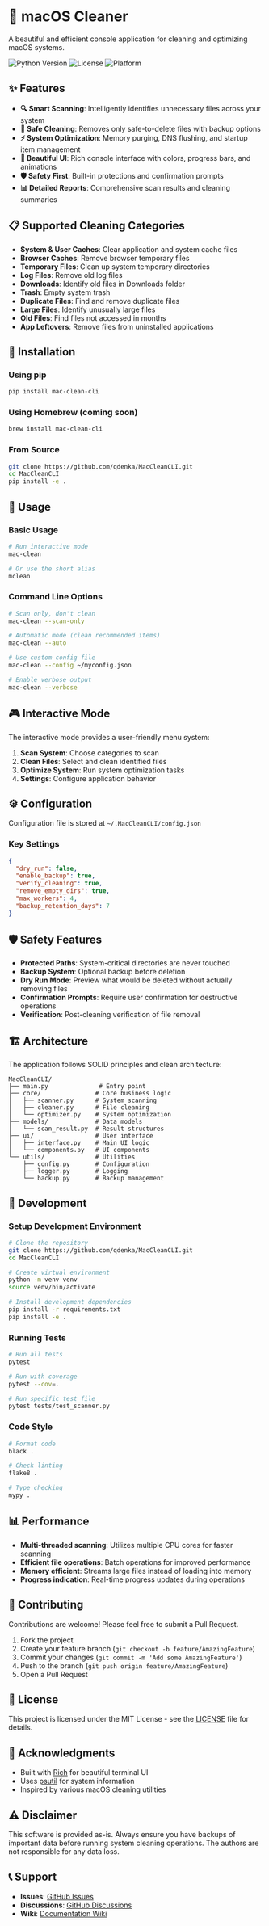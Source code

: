 # 🍎 macOS Cleaner

A beautiful and efficient console application for cleaning and optimizing macOS systems.

![Python Version](https://img.shields.io/badge/python-3.10%2B-blue)
![License](https://img.shields.io/badge/license-MIT-green)
![Platform](https://img.shields.io/badge/platform-macOS-lightgrey)

## ✨ Features

- **🔍 Smart Scanning**: Intelligently identifies unnecessary files across your system
- **🧹 Safe Cleaning**: Removes only safe-to-delete files with backup options
- **⚡ System Optimization**: Memory purging, DNS flushing, and startup item management
- **🎨 Beautiful UI**: Rich console interface with colors, progress bars, and animations
- **🛡️ Safety First**: Built-in protections and confirmation prompts
- **📊 Detailed Reports**: Comprehensive scan results and cleaning summaries

## 📋 Supported Cleaning Categories

- **System & User Caches**: Clear application and system cache files
- **Browser Caches**: Remove browser temporary files
- **Temporary Files**: Clean up system temporary directories
- **Log Files**: Remove old log files
- **Downloads**: Identify old files in Downloads folder
- **Trash**: Empty system trash
- **Duplicate Files**: Find and remove duplicate files
- **Large Files**: Identify unusually large files
- **Old Files**: Find files not accessed in months
- **App Leftovers**: Remove files from uninstalled applications

## 🚀 Installation

### Using pip

```bash
pip install mac-clean-cli
```

### Using Homebrew (coming soon)

```bash
brew install mac-clean-cli
```

### From Source

```bash
git clone https://github.com/qdenka/MacCleanCLI.git
cd MacCleanCLI
pip install -e .
```

## 📖 Usage

### Basic Usage

```bash
# Run interactive mode
mac-clean

# Or use the short alias
mclean
```

### Command Line Options

```bash
# Scan only, don't clean
mac-clean --scan-only

# Automatic mode (clean recommended items)
mac-clean --auto

# Use custom config file
mac-clean --config ~/myconfig.json

# Enable verbose output
mac-clean --verbose
```

## 🎮 Interactive Mode

The interactive mode provides a user-friendly menu system:

1. **Scan System**: Choose categories to scan
2. **Clean Files**: Select and clean identified files
3. **Optimize System**: Run system optimization tasks
4. **Settings**: Configure application behavior

## ⚙️ Configuration

Configuration file is stored at `~/.MacCleanCLI/config.json`

### Key Settings

```json
{
  "dry_run": false,
  "enable_backup": true,
  "verify_cleaning": true,
  "remove_empty_dirs": true,
  "max_workers": 4,
  "backup_retention_days": 7
}
```

## 🛡️ Safety Features

- **Protected Paths**: System-critical directories are never touched
- **Backup System**: Optional backup before deletion
- **Dry Run Mode**: Preview what would be deleted without actually removing files
- **Confirmation Prompts**: Require user confirmation for destructive operations
- **Verification**: Post-cleaning verification of file removal

## 🏗️ Architecture

The application follows SOLID principles and clean architecture:

```
MacCleanCLI/
├── main.py              # Entry point
├── core/               # Core business logic
│   ├── scanner.py      # System scanning
│   ├── cleaner.py      # File cleaning
│   └── optimizer.py    # System optimization
├── models/             # Data models
│   └── scan_result.py  # Result structures
├── ui/                 # User interface
│   ├── interface.py    # Main UI logic
│   └── components.py   # UI components
└── utils/              # Utilities
    ├── config.py       # Configuration
    ├── logger.py       # Logging
    └── backup.py       # Backup management
```

## 🔧 Development

### Setup Development Environment

```bash
# Clone the repository
git clone https://github.com/qdenka/MacCleanCLI.git
cd MacCleanCLI

# Create virtual environment
python -m venv venv
source venv/bin/activate

# Install development dependencies
pip install -r requirements.txt
pip install -e .
```

### Running Tests

```bash
# Run all tests
pytest

# Run with coverage
pytest --cov=.

# Run specific test file
pytest tests/test_scanner.py
```

### Code Style

```bash
# Format code
black .

# Check linting
flake8 .

# Type checking
mypy .
```

## 📊 Performance

- **Multi-threaded scanning**: Utilizes multiple CPU cores for faster scanning
- **Efficient file operations**: Batch operations for improved performance
- **Memory efficient**: Streams large files instead of loading into memory
- **Progress indication**: Real-time progress updates during operations

## 🤝 Contributing

Contributions are welcome! Please feel free to submit a Pull Request.

1. Fork the project
2. Create your feature branch (`git checkout -b feature/AmazingFeature`)
3. Commit your changes (`git commit -m 'Add some AmazingFeature'`)
4. Push to the branch (`git push origin feature/AmazingFeature`)
5. Open a Pull Request

## 📄 License

This project is licensed under the MIT License - see the [LICENSE](LICENSE) file for details.

## 🙏 Acknowledgments

- Built with [Rich](https://github.com/Textualize/rich) for beautiful terminal UI
- Uses [psutil](https://github.com/giampaolo/psutil) for system information
- Inspired by various macOS cleaning utilities

## ⚠️ Disclaimer

This software is provided as-is. Always ensure you have backups of important data before running system cleaning operations. The authors are not responsible for any data loss.

## 📞 Support

- **Issues**: [GitHub Issues](https://github.com/qdenka/MacCleanCLI/issues)
- **Discussions**: [GitHub Discussions](https://github.com/macos/MacCleanCLI/discussions)
- **Wiki**: [Documentation Wiki](https://github.com/macos/MacCleanCLI/wiki)
